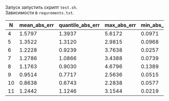 Запуск запустить скрипт `test.sh`.<br>
Зависимости в `requrements.txt`.

| N  | mean_abs_err | quantile_abs_err | max_abs_err | min_abs_err |  rmse   | 
|----|--------------|------------------|-------------|-------------|---------| 
| 4  | 1.5797       | 1.3937           |  5.6172     |  0.0971     |  1.8659 | 
| 5  | 1.3522       | 1.3120           |  2.9815     |  0.0968     |  1.5272 | 
| 6  | 1.2228       | 0.9239           |  3.7638     |  0.0257     |  1.5231 | 
| 7  | 1.2786       | 1.0866           |  3.4388     |  0.0739     |  1.5191 | 
| 8  | 1.1763       | 0.9030           |  4.6796     |  0.1389     |  1.5843 | 
| 9  | 0.9514       | 0.7717           |  2.5636     |  0.0515     |  1.2063 | 
| 10 | 0.8638       | 0.6743           |  2.2838     |  0.0577     |  1.0517 | 
| 11 | 1.2442       | 1.1246           |  3.1544     |  0.0219     |  1.5043 |